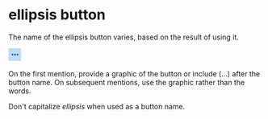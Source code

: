 # ellipsis button

The name of the ellipsis button varies, based on the result of using it.

![](media/ellipsis-button/447573893.PNG)

On the first mention, provide a graphic of the button or include (…) after the button name. On subsequent mentions, use the graphic rather than the words.

Don't capitalize *ellipsis* when used as a button name.

